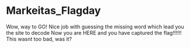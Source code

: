 # Markeitas_Flagday

Wow, way to GO! Nice job with guessing the missing word which lead you the site to decode
Now you are HERE and you have captured the flag!!!!!!
This wasnt too bad, was it?

